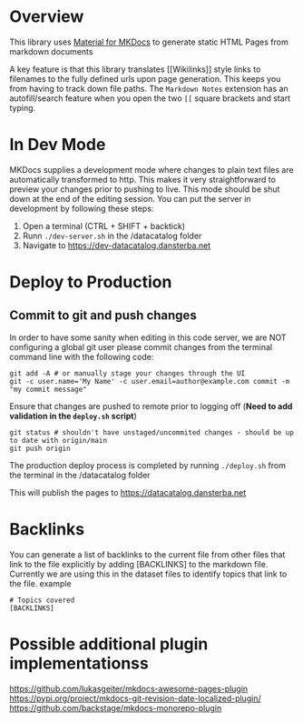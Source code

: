 # Overview
This library uses [Material for MKDocs](https://squidfunk.github.io/mkdocs-material/reference/) to generate static HTML Pages from markdown documents

A key feature is that this library translates [[Wikilinks]] style links to filenames to the fully defined urls upon page generation. This keeps you from having to track down file paths. The `Markdown Notes` extension has an autofill/search feature when you open the two `[[` square brackets and start typing.

# In Dev Mode
MKDocs supplies a development mode where changes to plain text files are automatically transformed to http. This makes it very straightforward to preview your changes prior to pushing to live. This mode should be shut down at the end of the editing session.
You can put the server in development by following these steps:

1. Open a terminal (CTRL + SHIFT + backtick) 
2. Runn `./dev-server.sh` in the /datacatalog folder
3. Navigate to https://dev-datacatalog.dansterba.net

# Deploy to Production
## Commit to git and push changes
In order to have some sanity when editing in this code server, we are NOT configuring a global git user
please commit changes from the terminal command line with the following code:
```
git add -A # or manually stage your changes through the UI
git -c user.name='My Name' -c user.email=author@example.com commit -m "my commit message"
```

Ensure that changes are pushed to remote prior to logging off (**Need to add validation in the `deploy.sh` script**)
```
git status # shouldn't have unstaged/uncommited changes - should be up to date with origin/main
git push origin
```

The production deploy process is completed by running `./deploy.sh` from the terminal in the /datacatalog folder

This will publish the pages to https://datacatalog.dansterba.net

# Backlinks
You can generate a list of backlinks to the current file from other files that link to the file explicitly by adding [BACKLINKS] to the markdown file. Currently we are using this in the dataset files to identify topics that link to the file.
example
```
# Topics covered
[BACKLINKS]
```

# Possible additional plugin implementationss
https://github.com/lukasgeiter/mkdocs-awesome-pages-plugin
https://pypi.org/project/mkdocs-git-revision-date-localized-plugin/
https://github.com/backstage/mkdocs-monorepo-plugin

